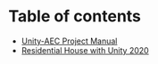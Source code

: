 # Table of contents

* [Unity-AEC Project Manual](README.md)
* [Residential House with Unity 2020](residential-house-with-unity-2020-hdrp.md)

